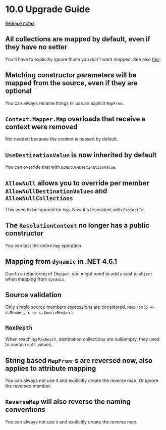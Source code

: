 # 10.0 Upgrade Guide

[Release notes](https://github.com/AutoMapper/AutoMapper/releases/tag/v10.0.0).

## All collections are mapped by default, even if they have no setter

You'll have to explicitly ignore those you don't want mapped. See also [this](https://github.com/AutoMapper/AutoMapper/issues/3449#issuecomment-651522397).

## Matching constructor parameters will be mapped from the source, even if they are optional

You can always rename things or use an explicit `MapFrom`.

## `Context.Mapper.Map` overloads that receive a context were removed

Not needed because the context is passed by default.

## `UseDestinationValue` is now inherited by default

You can override that with `DoNotUseDestinationValue`.

## `AllowNull` allows you to override per member `AllowNullDestinationValues` and `AllowNullCollections`

This used to be ignored for `Map`. Now it's consistent with `ProjectTo`.

## The `ResolutionContext` no longer has a public constructor

You can test the entire `Map` operation.

## Mapping from `dynamic` in .NET 4.6.1

Due to a refactoring of `IMapper`, you might need to add a cast to `object` when mapping from `dynamic`.

## Source validation

Only simple source members expressions are considered, `MapFrom(d => d.Member, s => s.SourceMember)`.

## `MaxDepth`

When reaching `MaxDepth`, destination collections are null/empty, they used to contain `null` values.

## String based `MapFrom`-s are reversed now, also applies to attribute mapping

You can always not use it and explicitly create the reverse map. Or ignore the reversed member.

## `ReverseMap` will also reverse the naming conventions

You can always not use it and explicitly create the reverse map.

